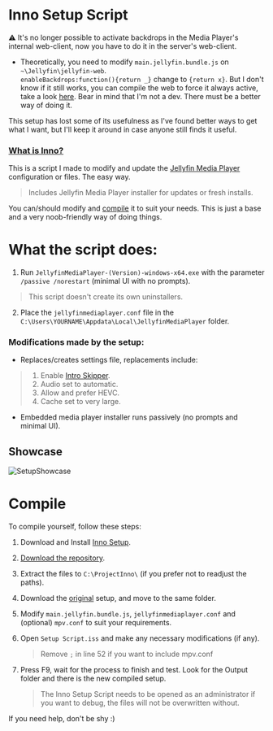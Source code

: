 # Inno Setup Script

⚠️ It's no longer possible to activate backdrops in the Media Player's internal web-client, now you have to do it in the server's web-client.
- Theoretically, you need to modify `main.jellyfin.bundle.js` on `~\Jellyfin\jellyfin-web`.
  <br>`enableBackdrops:function(){return _}` change to `{return x}`.
But I don't know if it still works, you can compile the web to force it always active, take a look [here](https://github.com/Uncle-Tio/jweb-fork/commits/release-10.9.z?author=Uncle-Tio). Bear in mind that I'm not a dev. There must be a better way of doing it.

This setup has lost some of its usefulness as I've found better ways to get what I want, but I'll keep it around in case anyone still finds it useful.

### [What is Inno?](https://jrsoftware.org/isinfo.php)

This is a script I made to modify and update the [Jellyfin Media Player](https://github.com/jellyfin/jellyfin-media-player) configuration or files. The easy way.
> Includes Jellyfin Media Player installer for updates or fresh installs.

You can/should modify and [compile](https://github.com/Uncle-Tio/jellyfin-media-player-setup-script#compile) it to suit your needs. This is just a base and a very noob-friendly way of doing things.

# What the script does:

1. Run `JellyfinMediaPlayer-(Version)-windows-x64.exe` with the parameter `/passive /norestart` (minimal UI with no prompts).
> This script doesn't create its own uninstallers.
2. Place the `jellyfinmediaplayer.conf` file in the `C:\Users\YOURNAME\Appdata\Local\JellyfinMediaPlayer` folder.

### Modifications made by the setup:
- Replaces/creates settings file, replacements include:
> 1. Enable [Intro Skipper](https://github.com/jumoog/intro-skipper).
> 2. Audio set to automatic.
> 3. Allow and prefer HEVC.
> 4. Cache set to very large.
- Embedded media player installer runs passively (no prompts and minimal UI).

## Showcase
![SetupShowcase](https://i.imgur.com/DEYqZSK.gif)

# Compile

To compile yourself, follow these steps:

1. Download and Install [Inno Setup](https://jrsoftware.org/isdl.php#stable).
2. [Download the repository](https://github.com/Uncle-Tio/jellyfin-media-player-setup-script/archive/refs/heads/main.zip).
3. Extract the files to `C:\ProjectInno\` (if you prefer not to readjust the paths).
4. Download the [original](https://github.com/jellyfin/jellyfin-media-player/releases/download/v1.10.1/JellyfinMediaPlayer-1.10.1-windows-x64.exe) setup, and move to the same folder.
6. Modify `main.jellyfin.bundle.js`, `jellyfinmediaplayer.conf` and (optional) `mpv.conf` to suit your requirements.
7. Open `Setup Script.iss` and make any necessary modifications (if any).

   > Remove `;` in line 52 if you want to include mpv.conf
8. Press F9, wait for the process to finish and test. Look for the Output folder and there is the new compiled setup.
   > The Inno Setup Script needs to be opened as an administrator if you want to debug, the files will not be overwritten without.

If you need help, don't be shy :)
